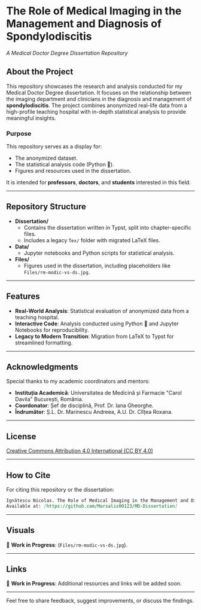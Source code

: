 # The Role of Medical Imaging in the Management and Diagnosis of Spondylodiscitis  

_A Medical Doctor Degree Dissertation Repository_

## About the Project  

This repository showcases the research and analysis conducted for my Medical Doctor Degree dissertation. It focuses on the relationship between the imaging department and clinicians in the diagnosis and management of **spondylodiscitis**. The project combines anonymized real-life data from a high-profile teaching hospital with in-depth statistical analysis to provide meaningful insights.  

### Purpose  

This repository serves as a display for:  

- The anonymized dataset.  
- The statistical analysis code (Python 🐍).  
- Figures and resources used in the dissertation.  

It is intended for **professors**, **doctors**, and **students** interested in this field.

---

## Repository Structure  

- **Dissertation/**  
  - Contains the dissertation written in Typst, split into chapter-specific files.  
  - Includes a legacy `Tex/` folder with migrated LaTeX files.  
- **Data/**  
  - Jupyter notebooks and Python scripts for statistical analysis.  
- **Files/**  
  - Figures used in the dissertation, including placeholders like `Files/rm-modic-vs-ds.jpg`.  

---

## Features  

- **Real-World Analysis**: Statistical evaluation of anonymized data from a teaching hospital.  
- **Interactive Code**: Analysis conducted using Python 🐍 and Jupyter Notebooks for reproducibility.  
- **Legacy to Modern Transition**: Migration from LaTeX to Typst for streamlined formatting.  

---

## Acknowledgments  

Special thanks to my academic coordinators and mentors:  

- **Instituția Academică**: Universitatea de Medicină și Farmacie "Carol Davila" București, România.
- **Coordonator**: Șef de disciplină, Prof. Dr. Iana Gheorghe.  
- **Îndrumător**: Ș.L. Dr. Marinescu Andreea,  A.U. Dr. Cîlțea Roxana.  

---

## License  

[Creative Commons Attribution 4.0 International (CC BY 4.0)](https://creativecommons.org/licenses/by/4.0/) 

---

## How to Cite  

For citing this repository or the dissertation:  

```markdown
Ignătescu Nicolas. The Role of Medical Imaging in the Management and Diagnosis of Spondylodiscitis. Year 2025.
Available at: [https://github.com/Marsalis00123/MD-Dissertation]  
```  

---

## Visuals  

🚧 **Work in Progress**:  (`Files/rm-modic-vs-ds.jpg`).  

---

## Links  

🚧 **Work in Progress**: Additional resources and links will be added soon.  

---

Feel free to share feedback, suggest improvements, or discuss the findings.  

